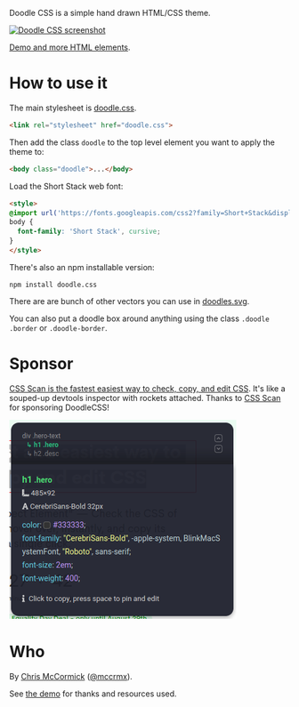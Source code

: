 Doodle CSS is a simple hand drawn HTML/CSS theme.

[![Doodle CSS screenshot](./screenshot.png)](https://chr15m.github.io/DoodleCSS)

[Demo and more HTML elements](https://chr15m.github.io/DoodleCSS).

# How to use it

The main stylesheet is [doodle.css](./doodle.css).

```html
<link rel="stylesheet" href="doodle.css">
```

Then add the class `doodle` to the top level element you want to apply the theme to:

```html
<body class="doodle">...</body>
```

Load the Short Stack web font:
```html
<style>
@import url('https://fonts.googleapis.com/css2?family=Short+Stack&display=swap');
body {
  font-family: 'Short Stack', cursive;
}
</style>
```

There's also an npm installable version:

```
npm install doodle.css
```

There are are bunch of other vectors you can use in [doodles.svg](./doodles.svg).

You can also put a doodle box around anything using the class `.doodle .border` or `.doodle-border`.

# Sponsor

[CSS Scan is the fastest easiest way to check, copy, and edit CSS](https://gumroad.com/a/142499667/fULny).
It's like a souped-up devtools inspector with rockets attached.
Thanks to [CSS Scan](https://gumroad.com/a/142499667/fULny) for sponsoring DoodleCSS!

[![CSS Scan](css-scan.png)](https://gumroad.com/a/142499667/fULny)

# Who

By [Chris McCormick](https://mccormick.cx/) ([@mccrmx](https://twitter.com/mccrmx)).

See [the demo](https://chr15m.github.io/DoodleCSS) for thanks and resources used.

